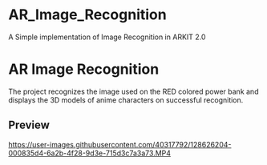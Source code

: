 # AR_Image_Recognition
A Simple implementation of Image Recognition in ARKIT 2.0

# AR Image Recognition
The project recognizes the image used on the RED colored power bank and displays the 3D models of anime characters on successful recognition.


## Preview



https://user-images.githubusercontent.com/40317792/128626204-000835d4-6a2b-4f28-9d3e-715d3c7a3a73.MP4






